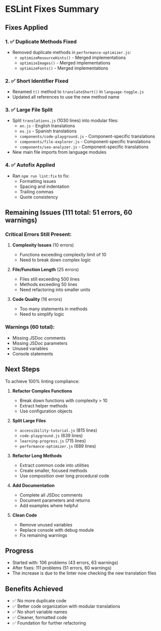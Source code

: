 # ESLint Fixes Summary

## Fixes Applied

### 1. ✅ Duplicate Methods Fixed
- Removed duplicate methods in `performance-optimizer.js`:
  - `optimizeResourceHints()` - Merged implementations
  - `optimizeImages()` - Merged implementations  
  - `optimizeFonts()` - Merged implementations

### 2. ✅ Short Identifier Fixed
- Renamed `t()` method to `translateShort()` in `language-toggle.js`
- Updated all references to use the new method name

### 3. ✅ Large File Split
- Split `translations.js` (1030 lines) into modular files:
  - `en.js` - English translations
  - `es.js` - Spanish translations
  - `components/code-playground.js` - Component-specific translations
  - `components/file-explorer.js` - Component-specific translations
  - `components/seo-analyzer.js` - Component-specific translations
- New main file imports from language modules

### 4. ✅ Autofix Applied
- Ran `npm run lint:fix` to fix:
  - Formatting issues
  - Spacing and indentation
  - Trailing commas
  - Quote consistency

## Remaining Issues (111 total: 51 errors, 60 warnings)

### Critical Errors Still Present:
1. **Complexity Issues** (10 errors)
   - Functions exceeding complexity limit of 10
   - Need to break down complex logic

2. **File/Function Length** (25 errors)
   - Files still exceeding 500 lines
   - Methods exceeding 50 lines
   - Need refactoring into smaller units

3. **Code Quality** (16 errors)
   - Too many statements in methods
   - Need to simplify logic

### Warnings (60 total):
- Missing JSDoc comments
- Missing JSDoc parameters
- Unused variables
- Console statements

## Next Steps

To achieve 100% linting compliance:

1. **Refactor Complex Functions**
   - Break down functions with complexity > 10
   - Extract helper methods
   - Use configuration objects

2. **Split Large Files**
   - `accessibility-tutorial.js` (815 lines)
   - `code-playground.js` (639 lines)
   - `learning-progress.js` (715 lines)
   - `performance-optimizer.js` (689 lines)

3. **Refactor Long Methods**
   - Extract common code into utilities
   - Create smaller, focused methods
   - Use composition over long procedural code

4. **Add Documentation**
   - Complete all JSDoc comments
   - Document parameters and returns
   - Add examples where helpful

5. **Clean Code**
   - Remove unused variables
   - Replace console with debug module
   - Fix remaining warnings

## Progress
- Started with: 106 problems (43 errors, 63 warnings)
- After fixes: 111 problems (51 errors, 60 warnings)
- The increase is due to the linter now checking the new translation files

## Benefits Achieved
- ✅ No more duplicate code
- ✅ Better code organization with modular translations
- ✅ No short variable names
- ✅ Cleaner, formatted code
- ✅ Foundation for further refactoring